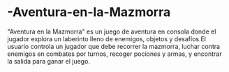 # -Aventura-en-la-Mazmorra
 "Aventura en la Mazmorra" es un juego de aventura en consola donde el jugador explora un laberinto lleno de enemigos, objetos y desafíos.El usuario controla un jugador que debe recorrer la mazmorra, luchar contra enemigos en combates por turnos, recoger pociones y armas, y encontrar la salida para ganar el juego.
